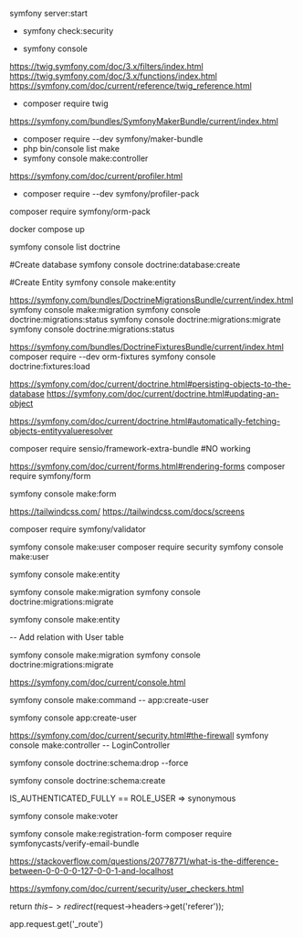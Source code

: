 <!-- Start project -->

symfony server:start

- symfony check:security

- symfony console

https://twig.symfony.com/doc/3.x/filters/index.html
https://twig.symfony.com/doc/3.x/functions/index.html
https://symfony.com/doc/current/reference/twig_reference.html

- composer require twig

https://symfony.com/bundles/SymfonyMakerBundle/current/index.html

- composer require --dev symfony/maker-bundle
- php bin/console list make
- symfony console make:controller

https://symfony.com/doc/current/profiler.html

- composer require --dev symfony/profiler-pack

composer require symfony/orm-pack

docker compose up

symfony console list doctrine

#Create database
symfony console doctrine:database:create

#Create Entity
symfony console make:entity

https://symfony.com/bundles/DoctrineMigrationsBundle/current/index.html
symfony console make:migration
symfony console doctrine:migrations:status
symfony console doctrine:migrations:migrate
symfony console doctrine:migrations:status

https://symfony.com/bundles/DoctrineFixturesBundle/current/index.html
composer require --dev orm-fixtures
symfony console doctrine:fixtures:load

https://symfony.com/doc/current/doctrine.html#persisting-objects-to-the-database
https://symfony.com/doc/current/doctrine.html#updating-an-object

https://symfony.com/doc/current/doctrine.html#automatically-fetching-objects-entityvalueresolver

composer require sensio/framework-extra-bundle #NO working

https://symfony.com/doc/current/forms.html#rendering-forms
composer require symfony/form

symfony console make:form

https://tailwindcss.com/
https://tailwindcss.com/docs/screens

composer require symfony/validator

symfony console make:user
composer require security
symfony console make:user

symfony console make:entity

<!-- UserProfile -->

symfony console make:migration
symfony console doctrine:migrations:migrate

symfony console make:entity

<!-- UserProfile -->

-- Add relation with User table

symfony console make:migration
symfony console doctrine:migrations:migrate

https://symfony.com/doc/current/console.html

<!-- Creating a command -->

symfony console make:command
-- app:create-user

<!-- Running the command -->

symfony console app:create-user

https://symfony.com/doc/current/security.html#the-firewall
symfony console make:controller
-- LoginController

<!--
WARNING: This removes all the database tables!
Cannot be reverted!
Only use on development machine!
-->

symfony console doctrine:schema:drop --force

<!--
Creating database scheme
[CAUTION] This operation should not be executed in a production environment!
-->

symfony console doctrine:schema:create

<!-- ROLES -->

IS_AUTHENTICATED_FULLY == ROLE_USER => synonymous

<!-- https://symfony.com/doc/current/security/voters.html -->

symfony console make:voter

<!-- Creating a registration form for App\Entity\User -->

symfony console make:registration-form
composer require symfonycasts/verify-email-bundle

<!-- What is the difference between 0.0.0.0, 127.0.0.1 and localhost? -->

https://stackoverflow.com/questions/20778771/what-is-the-difference-between-0-0-0-0-127-0-0-1-and-localhost

<!-- How to Create and Enable Custom User Checkers -->

https://symfony.com/doc/current/security/user_checkers.html

<!-- this return the last URL from which this page was visited     -->

return $this->redirect($request->headers->get('referer'));

<!-- in twig files always contains the current route -->

app.request.get('\_route')
